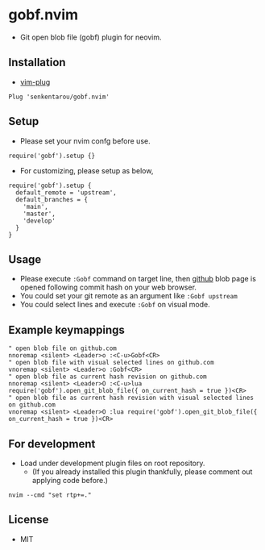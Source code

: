 # gobf.nvim
* Git open blob file (gobf) plugin for neovim.

## Installation
* [vim-plug](https://github.com/junegunn/vim-plug)

```
Plug 'senkentarou/gobf.nvim'
```

## Setup
* Please set your nvim confg before use.
```
require('gobf').setup {}
```

* For customizing, please setup as below,
```
require('gobf').setup {
  default_remote = 'upstream',
  default_branches = {
    'main',
    'master',
    'develop'
  }
}
```

## Usage
* Please execute `:Gobf` command on target line, then [github](https://github.com/) blob page is opened following commit hash on your web browser.
* You could set your git remote as an argument like `:Gobf upstream`
* You could select lines and execute `:Gobf` on visual mode.

## Example keymappings
```
" open blob file on github.com
nnoremap <silent> <Leader>o :<C-u>Gobf<CR>
" open blob file with visual selected lines on github.com
vnoremap <silent> <Leader>o :Gobf<CR>
" open blob file as current hash revision on github.com
nnoremap <silent> <Leader>O :<C-u>lua require('gobf').open_git_blob_file({ on_current_hash = true })<CR>
" open blob file as current hash revision with visual selected lines on github.com
vnoremap <silent> <Leader>O :lua require('gobf').open_git_blob_file({ on_current_hash = true })<CR>
```

## For development
* Load under development plugin files on root repository.
  * (If you already installed this plugin thankfully, please comment out applying code before.)

```
nvim --cmd "set rtp+=."
```

## License
* MIT
